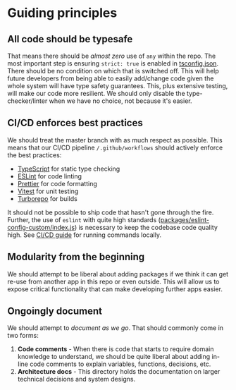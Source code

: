 # Guiding principles

## All code should be typesafe

That means there should be _almost zero_ use of `any` within the repo.
The most important step is ensuring `strict: true` is enabled in [tsconfig.json](../packages/tsconfig/base.json).
There should be no condition on which that is switched off. This will help
future developers from being able to easily add/change code given the whole system
will have type safety guarantees. This, plus extensive testing, will make our code
more resilient. We should only disable the type-checker/linter when we have no choice,
not because it's easier.

## CI/CD enforces best practices

We should treat the master branch with as much respect as possible. This means that our
CI/CD pipeline `/.github/workflows` should actively enforce the best practices:

- [TypeScript](https://www.typescriptlang.org/) for static type checking
- [ESLint](https://eslint.org/) for code linting
- [Prettier](https://prettier.io) for code formatting
- [Vitest](https://vitest.dev/) for unit testing
- [Turborepo](https://turbo.build/) for builds

It should not be possible to ship code that hasn't gone through the fire. Further, the use of `eslint` with quite high standards ([packages/eslint-config-custom/index.js](../packages/eslint-config-custom/index.js)) is necessary to keep the codebase
code quality high. See [CI/CD guide](developers/ci-cd.mdrs/ci-cd.md) for running commands locally.

## Modularity from the beginning

We should attempt to be liberal about adding packages if we think it can get re-use from another
app in this repo or even outside. This will allow us to expose critical functionality
that can make developing further apps easier.

## Ongoingly document

We should attempt to _document as we go_. That should commonly come in two forms:

1. **Code comments** - When there is code that starts to require domain knowledge to understand, we should be quite liberal about adding in-line code comments to explain variables, functions, decisions, etc.
2. **Architecture docs** - This directory holds the documentation on larger technical decisions and system designs.
